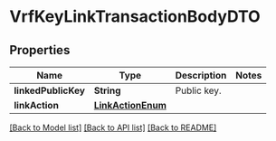 # VrfKeyLinkTransactionBodyDTO

## Properties
Name | Type | Description | Notes
------------ | ------------- | ------------- | -------------
**linkedPublicKey** | **String** | Public key. | 
**linkAction** | [**LinkActionEnum**](LinkActionEnum.md) |  | 

[[Back to Model list]](../README.md#documentation-for-models) [[Back to API list]](../README.md#documentation-for-api-endpoints) [[Back to README]](../README.md)


